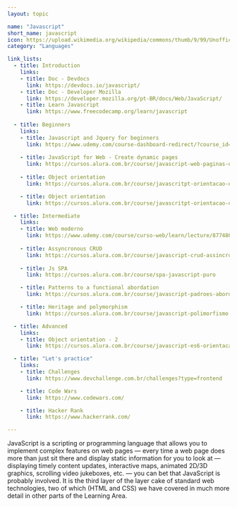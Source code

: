 ```yaml
---
layout: topic

name: "Javascript"
short_name: javascript
icon: https://upload.wikimedia.org/wikipedia/commons/thumb/9/99/Unofficial_JavaScript_logo_2.svg/480px-Unofficial_JavaScript_logo_2.svg.png
category: "Languages"

link_lists:
  - title: Introduction
    links:
    - title: Doc - Devdocs
      link: https://devdocs.io/javascript/
    - title: Doc - Developer Mozilla
      link: https://developer.mozilla.org/pt-BR/docs/Web/JavaScript/
    - title: Learn Javascript
      link: https://www.freecodecamp.org/learn/javascript
  
  - title: Beginners
    links:
    - title: Javascript and Jquery for beginners
      link: https://www.udemy.com/course-dashboard-redirect/?course_id=1930296
    
    - title: JavaScript for Web - Create dynamic pages
      link: https://cursos.alura.com.br/course/javascript-web-paginas-dinamicas
      
    - title: Object orientation
      link: https://cursos.alura.com.br/course/javascritpt-orientacao-objetos

    - title: Object orientation
      link: https://cursos.alura.com.br/course/javascritpt-orientacao-objetos

  - title: Intermediate
    links:
    - title: Web moderno
      link: https://www.udemy.com/course/curso-web/learn/lecture/8774806#overview
    
    - title: Assyncronous CRUD
      link: https://cursos.alura.com.br/course/javascript-crud-assincrono
      
    - title: Js SPA
      link: https://cursos.alura.com.br/course/spa-javascript-puro

    - title: Patterns to a functional abordation
      link: https://cursos.alura.com.br/course/javascript-padroes-abordagem-funcional

    - title: Heritage and polymorphism
      link: https://cursos.alura.com.br/course/javascript-polimorfismo

  - title: Advanced
    links:
    - title: Object orientation - 2
      link: https://cursos.alura.com.br/course/javascript-es6-orientacao-a-objetos-parte-2

  - title: "Let's practice"
    links:
    - title: Challenges
      link: https://www.devchallenge.com.br/challenges?type=frontend

    - title: Code Wars
      link: https://www.codewars.com/

    - title: Hacker Rank
      link: https://www.hackerrank.com/

---
```


JavaScript is a scripting or programming language that allows you to implement complex features on web pages — every time a web page does more than just sit there and display static information for you to look at — displaying timely content updates, interactive maps, animated 2D/3D graphics, scrolling video jukeboxes, etc. — you can bet that JavaScript is probably involved. It is the third layer of the layer cake of standard web technologies, two of which (HTML and CSS) we have covered in much more detail in other parts of the Learning Area.
